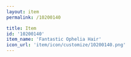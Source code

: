 ```yaml
---
layout: item
permalink: /10200140

title: Item
id: '10200140'
item_name: 'Fantastic Ophelia Hair'
icon_url: 'item/icon/customize/10200140.png'
---
```

